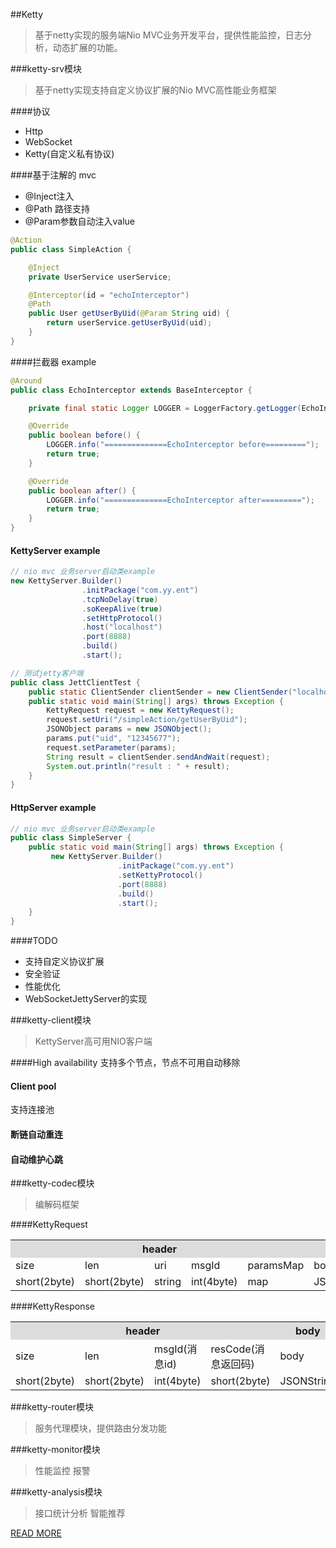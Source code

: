 ##Ketty
>基于netty实现的服务端Nio MVC业务开发平台，提供性能监控，日志分析，动态扩展的功能。

###ketty-srv模块
>基于netty实现支持自定义协议扩展的Nio MVC高性能业务框架

####协议
- Http
- WebSocket
- Ketty(自定义私有协议)


####基于注解的 mvc

- @Inject注入
- @Path 路径支持
- @Param参数自动注入value

``` java
@Action
public class SimpleAction {

    @Inject
    private UserService userService;

	@Interceptor(id = "echoInterceptor")
    @Path
    public User getUserByUid(@Param String uid) {
        return userService.getUserByUid(uid);
    }
}

```

####拦截器 example
``` java
@Around
public class EchoInterceptor extends BaseInterceptor {

    private final static Logger LOGGER = LoggerFactory.getLogger(EchoInterceptor.class);

    @Override
    public boolean before() {
        LOGGER.info("==============EchoInterceptor before=========");
        return true;
    }

    @Override
    public boolean after() {
        LOGGER.info("==============EchoInterceptor after=========");
        return true;
    }
}
```

#### KettyServer example
``` java
// nio mvc 业务server启动类example
new KettyServer.Builder()
                .initPackage("com.yy.ent")
                .tcpNoDelay(true)
                .soKeepAlive(true)
                .setHttpProtocol()
                .host("localhost")
                .port(8888)
                .build()
                .start();

// 测试jetty客户端
public class JettClientTest {
	public static ClientSender clientSender = new ClientSender("localhost", 8888);
	public static void main(String[] args) throws Exception {
		KettyRequest request = new KettyRequest();
		request.setUri("/simpleAction/getUserByUid");
		JSONObject params = new JSONObject();
		params.put("uid", "12345677");
		request.setParameter(params);
		String result = clientSender.sendAndWait(request);
		System.out.println("result : " + result);
	}
}
```

#### HttpServer example
``` java
// nio mvc 业务server启动类example
public class SimpleServer {
    public static void main(String[] args) throws Exception {
         new KettyServer.Builder()
                        .initPackage("com.yy.ent")
                        .setKettyProtocol()
                        .port(8888)
                        .build()
                        .start();
    }
}

```
####TODO 

- 支持自定义协议扩展
- 安全验证
- 性能优化
- WebSocketJettyServer的实现

###ketty-client模块
>KettyServer高可用NIO客户端

####High availability
支持多个节点，节点不可用自动移除

#### Client pool
支持连接池

#### 断链自动重连

#### 自动维护心跳

###ketty-codec模块
>编解码框架

####KettyRequest

<table>
<tr bgcolor="#DCDCDC">
	<th colspan="5" width="50%">header</th>
	<th>body</th>
</tr>
<tr>	
	<td>size</td>
	<td>len</td>
	<td>uri</td>
	<td>msgId</td>
	<td>paramsMap</td>
	<td>body</td>
</tr>
<tr>	
	<td>short(2byte)</td>
	<td>short(2byte)</td>
	<td>string</td>
	<td>int(4byte)</td>
	<td>map</td>
	<td>JSONString</td>
</tr>
</table>

####KettyResponse

<table>
<tr bgcolor="#DCDCDC">
	<th colspan="4" width="50%">header</th>
	<th>body</th>
</tr>
<tr>	
	<td>size</td>
	<td>len</td>
	<td>msgId(消息id)</td>
	<td>resCode(消息返回码)</td>
	<td>body</td>
</tr>
<tr>	
	<td>short(2byte)</td>
	<td>short(2byte)</td>
	<td>int(4byte)</td>
	<td>short(2byte)</td>
	<td>JSONString</td>
</tr>
</table>

###ketty-router模块
>服务代理模块，提供路由分发功能

###ketty-monitor模块
>性能监控
>报警

###ketty-analysis模块
>接口统计分析
>智能推荐

[READ MORE](http://zhizus.com)




